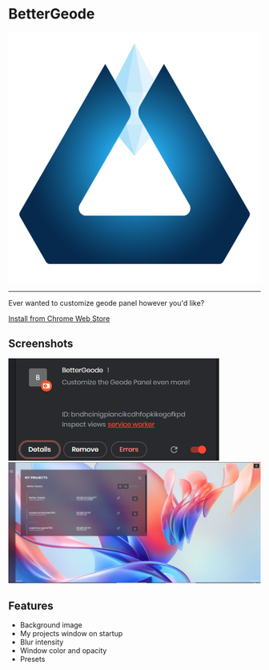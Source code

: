 # BetterGeode 
![](images/geode.png?raw=true)

---

Ever wanted to customize geode panel however you'd like?

[Install from Chrome Web Store](https://geode.host)
## Screenshots

![Screenshot](images/extension.png?raw=true)
![Screenshot](images/example.png?raw=true)

## Features

- Background image
- My projects window on startup
- Blur intensity
- Window color and opacity
- Presets